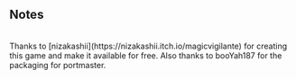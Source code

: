 ## Notes
<br/>
Thanks to [nizakashii](https://nizakashii.itch.io/magicvigilante) for creating this game and make it available for free.  Also thanks to booYah187 for the packaging for portmaster.
<br/>
